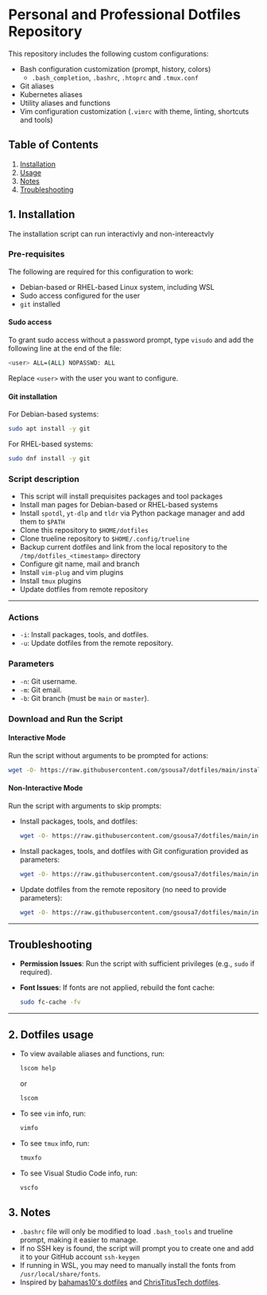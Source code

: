 # Personal and Professional Dotfiles Repository
This repository includes the following custom configurations:
- Bash configuration customization (prompt, history, colors)
  - `.bash_completion`, `.bashrc`, `.htoprc` and `.tmux.conf`
- Git aliases
- Kubernetes aliases
- Utility aliases and functions
- Vim configuration customization (`.vimrc` with theme, linting, shortcuts and tools)

## Table of Contents
1. [Installation](#1-installation)
2. [Usage](#2-usage)
3. [Notes](#3-notes)
4. [Troubleshooting](#4-troubleshooting)


## 1. Installation

The installation script can run interactivly and non-intereactvly

### Pre-requisites
The following are required for this configuration to work:
- Debian-based or RHEL-based Linux system, including WSL
- Sudo access configured for the user
- `git` installed

#### Sudo access
To grant sudo access without a password prompt, type `visudo` and add the following line at the end of the file:
```bash
<user> ALL=(ALL) NOPASSWD: ALL
```
Replace `<user>` with the user you want to configure.

#### Git installation
For Debian-based systems:
```bash
sudo apt install -y git
```

For RHEL-based systems:
```bash
sudo dnf install -y git
```

### Script description
- This script will install prequisites packages and tool packages
- Install man pages for Debian-based or RHEL-based systems
- Install `spotdl`, `yt-dlp` and `tldr` via Python package manager and add them to `$PATH`
- Clone this repository to `$HOME/dotfiles`
- Clone trueline repository to `$HOME/.config/trueline`
- Backup current dotfiles and link from the local repository to the `/tmp/dotfiles_<timestamp>` directory
- Configure git name, mail and branch
- Install `vim-plug` and vim plugins
- Install `tmux` plugins
- Update dotfiles from remote repository

---


### **Actions**
- `-i`: Install packages, tools, and dotfiles.
- `-u`: Update dotfiles from the remote repository.

### **Parameters**
- `-n`: Git username.
- `-m`: Git email.
- `-b`: Git branch (must be `main` or `master`).

### **Download and Run the Script**

#### **Interactive Mode**
Run the script without arguments to be prompted for actions:
```bash
wget -O- https://raw.githubusercontent.com/gsousa7/dotfiles/main/install.sh | bash
```

#### **Non-Interactive Mode**
Run the script with arguments to skip prompts:
- Install packages, tools, and dotfiles:
  ```bash
  wget -O- https://raw.githubusercontent.com/gsousa7/dotfiles/main/install.sh | bash -s -- -i
  ```
- Install packages, tools, and dotfiles with Git configuration provided as parameters:
  ```bash
  wget -O- https://raw.githubusercontent.com/gsousa7/dotfiles/main/install.sh | bash -s -- -i -n <user> -m <mail@mail.com> -b <branch>
  ```
- Update dotfiles from the remote repository (no need to provide parameters):
  ```bash
  wget -O- https://raw.githubusercontent.com/gsousa7/dotfiles/main/install.sh | bash -s -- -u
  ```

---

## Troubleshooting
- **Permission Issues**:
   Run the script with sufficient privileges (e.g., `sudo` if required).

- **Font Issues**:
   If fonts are not applied, rebuild the font cache:
   ```bash
   sudo fc-cache -fv
   ```

---

## 2. Dotfiles usage
- To view available aliases and functions, run:
  ```bash
  lscom help 
  ```
  or
  ```bash
  lscom
  ```
- To see `vim` info, run:
  ```bash
  vimfo
  ```
- To see `tmux` info, run:
  ```bash
  tmuxfo
  ```
- To see Visual Studio Code info, run:
  ```bash
  vscfo
  ```

## 3. Notes
- `.bashrc` file will only be modified to load `.bash_tools` and trueline prompt, making it easier to manage.
- If no SSH key is found, the script will prompt you to create one and add it to your GitHub account `ssh-keygen`
- If running in WSL, you may need to manually install the fonts from `/usr/local/share/fonts`.
- Inspired by [bahamas10's dotfiles](https://github.com/bahamas10/dotfiles) and [ChrisTitusTech dotfiles](https://github.com/christitustech/mybash). 